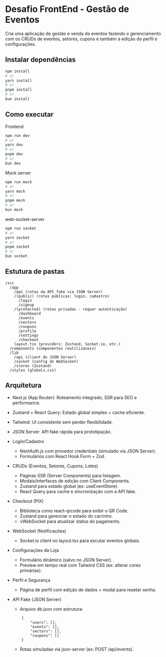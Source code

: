# Desafio FrontEnd - Gestão de Eventos
Cria uma aplicação de gestão e venda de eventos fazendo o gerenciamento com os CRUDs de eventos, setores, cupons e também a edição do perfil e configurações.

## Instalar dependências
```bash
npm install
# or
yarn install
# or
pnpm install
# or
bun install
```

## Como executar

Frontend
```bash
npm run dev
# or
yarn dev
# or
pnpm dev
# or
bun dev
```

Mock server
```bash
npm run mock
# or
yarn mock
# or
pnpm mock
# or
bun mock
```

web-socket-server
```bash
npm run socket
# or
yarn socket
# or
pnpm socket
# or
bun socket
```

## Estutura de pastas
```
/src
  /app
    /api (rotas da API fake via JSON Server)
    /(public) (rotas públicas: login, cadastro)
      /login
      /signup
    /(protected) (rotas privadas - requer autenticação)
      /dashboard
      /events
      /sectors
      /coupons
      /profile
      /settings
      /checkout
    layout.tsx (providers: Zustand, Socket.io, etc.)
  /components (componentes reutilizáveis)
  /lib
    /api (client do JSON Server)
    /socket (config do WebSocket)
    /stores (Zustand)
  /styles (globals.css)
```

## Arquitetura

* Next.js (App Router): Roteamento integrado, SSR para SEO e performance.

* Zustand + React Query: Estado global simples + cache eficiente.

* Tailwind: UI consistente sem perder flexibilidade.

* JSON Server: API fake rápida para prototipação.

* Login/Cadastro
     - NextAuth.js com provedor credentials (simulado via JSON Server).
     - Formulários com React Hook Form + Zod.

* CRUDs (Eventos, Setores, Cupons, Lotes)
     - Páginas SSR (Server Components) para listagem.
     - Modais/interfaces de edição com Client Components.
     - Zustand para estado global (ex: useEventStore).
     - React Query para cache e sincronização com a API fake.

* Checkout (PIX)
     - Biblioteca como react-qrcode para exibir o QR Code.
     - Zustand para gerenciar o estado do carrinho.
     - vWebSocket para atualizar status do pagamento.

* WebSocket (Notificações)
     - Socket.io client no layout.tsx para escutar eventos globais.

* Configurações da Loja
     - Formulário dinâmico (salvo no JSON Server).
     - Preview em tempo real com Tailwind CSS (ex: alterar cores primárias).
 
* Perfil e Segurança
    - Página de perfil com edição de dados + modal para resetar senha.
* API Fake (JSON Server)
    - Arquivo db.json com estrutura:
    ```
        {
            "users": [],
            "events": [],
            "sectors": [],
            "coupons": []
        }
    ```
    - Rotas simuladas via json-server (ex: POST /api/events).

